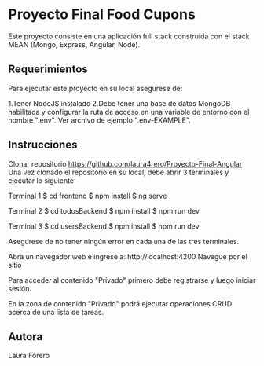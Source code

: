 # Proyecto Final Food Cupons

Este proyecto consiste en una aplicación full stack construida con el stack MEAN (Mongo, Express, Angular, Node).

## Requerimientos

Para ejecutar este proyecto en su local asegurese de:

1.Tener NodeJS instalado
2.Debe tener una base de datos MongoDB habilitada y configurar la ruta de acceso en una variable de entorno con el nombre ".env". Ver archivo de ejemplo ".env-EXAMPLE".

## Instrucciones

Clonar repositorio https://github.com/laura4rero/Proyecto-Final-Angular
Una vez clonado el repositorio en su local, debe abrir 3 terminales y ejecutar lo siguiente

Terminal 1
  $ cd frontend
  $ npm install
  $ ng serve

Terminal 2
  $ cd todosBackend
  $ npm install
  $ npm run dev

Terminal 3
  $ cd usersBackend
  $ npm install
  $ npm run dev

Asegurese de no tener ningún error en cada una de las tres terminales.

Abra un navegador web e ingrese a: http://localhost:4200
Navegue por el sitio

Para acceder al contenido "Privado" primero debe registrarse y luego iniciar sesión.

En la zona de contenido "Privado" podrá ejecutar operaciones CRUD acerca de una lista de tareas.


## Autora

Laura Forero
